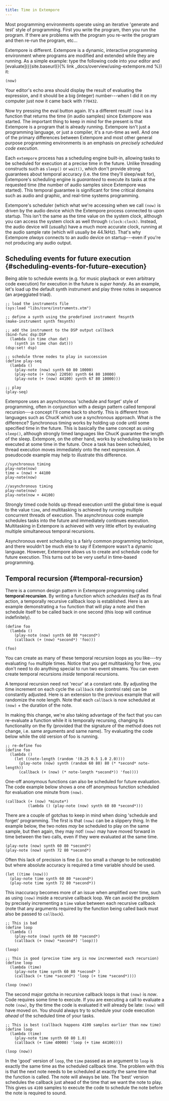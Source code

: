 ```yaml
---
title: Time in Extempore
---
```


Most programming environments operate using an iterative 'generate and test'
style of programming. First you write the program, then you run the program. If
there are problems with the program you re-write the program and then re-run the
program, etc…

Extempore is different. Extempore is a dynamic, interactive programming
environment where programs are modified and extended while they are running. As
a simple example: type the following code into your editor and
[evaluate]({{site.baseurl}}{% link _docs/overview/using-extempore.md %}) it:

~~~~ xtlang
(now)
~~~~

Your editor's echo area should display the result of evaluating the expression,
and it should be a big (integer) number---when I did it on my computer just now
it came back with `770432`.

Now try pressing the eval button again. It's a different result! `(now)` is a
function that returns the time (in audio samples) since Extempore was started.
The important thing to keep in mind for the present is that Extempore is a
program that is already running. Extempore isn't just a programming language, or
just a compiler, it's a run-time as well. And one of the primary differences
between Extempore and most other general purpose programming environments is an
emphasis on *precisely scheduled code execution*.

Each `extempore` process has a scheduling engine built-in, allowing tasks to be
scheduled for execution at a precise time in the future. Unlike threading
constructs such as `sleep()` or `wait()`, which don't provide strong guarantees
about temporal accuracy (i.e. the time they'll sleep/wait for), Extempore's
scheduling engine is *guaranteed* to execute its tasks at the requested time
(the number of audio samples since Extempore was started). This temporal
guarantee is significant for time critical domains such as audio and graphic,
and real-time systems programming.

Extempore's scheduler (which what we're accessing when we call `(now)` is driven
by the audio device which the Extempore process connected to upon startup. This
isn't the same as the time value on the system clock, although you can access
the system clock as well through `(clock:clock)`. Instead, the audio device will
(usually) have a much more accurate clock, running at the audio sample rate
(which will usually be 44.1kHz). That's why Extempore *always* connects to an
audio device on startup---even if you're not producing any audio output.

## Scheduling events for future execution {#scheduling-events-for-future-execution}

Being able to schedule events (e.g. for music playback or even arbitrary code
execution) for execution in the future is *super handy*. As an example, let's
load up the default synth instrument and play three notes in sequence (an
arpeggiated triad).

~~~~ xtlang
;; load the instruments file
(sys:load "libs/core/instruments.xtm")

;; define a synth using the predefined instrument fmsynth
(make-instrument synth fmsynth)

;; add the instrument to the DSP output callback
(bind-func dsp:DSP
  (lambda (in time chan dat)
    (synth in time chan dat)))
(dsp:set! dsp)

;; schedule three nodes to play in succession
(define play-seq
  (lambda ()
    (play-note (now) synth 60 80 10000)
    (play-note (+ (now) 22050) synth 64 80 10000)
    (play-note (+ (now) 44100) synth 67 80 10000)))

;; play
(play-seq)
~~~~

Extempore uses an asynchronous 'schedule and forget' style of programming, often
in conjunction with a design pattern called temporal recursion---a concept I'll
come back to shortly. This is different from languages such as ChucK which use a
synchronous approach. What *is* the difference? Synchronous timing works by
holding up code until some specified time in the future. This is basically the
same concept as using `sleep()`, although strongly timed languages like ChucK
guarantee the length of the sleep. Extempore, on the other hand, works by
scheduling tasks to be executed at some time in the future. Once a task has been
scheduled, thread execution moves immediately onto the next expression. A
pseudocode example may help to illustrate this difference.

~~~~ sourceCode
//synchronous timing
play-note(now)
time = (now) + 44100
play-note(now)

//asynchronous timing
play-note(now)
play-note(now + 44100)
~~~~

Strongly timed code holds up thread execution until the global time is equal to
the value `time`, and multitasking is achieved by running multiple concurrent
threads of execution. The asynchronous code example schedules tasks into the
future and immediately continues execution. Multitasking in Extempore is
achieved with very little effort by evaluating multiple simultaneous temporal
recursions.

Asynchronous event scheduling is a fairly common programming technique, and
there wouldn't be much else to say if Extempore wasn't a dynamic language.
However, Extempore allows us to create and schedule code for future execution.
This turns out to be very useful in time-based programming.

## Temporal recursion {#temporal-recursion}

There is a common design pattern in Extempore programming called **temporal
recursion**. By writing a function which *schedules itself* as its final action,
a temporally recursive callback loop is established. Here is an example
demonstrating a `foo` function that will play a note and then schedule itself to
be called back in one second (this loop will continue indefinitely).

~~~~ xtlang
(define foo
  (lambda ()
    (play-note (now) synth 60 80 *second*)
    (callback (+ (now) *second*) 'foo)))

(foo)
~~~~

You can create as many of these temporal recursion loops as you like---try
evaluating `foo` multiple times. Notice that you get multitasking for free, you
don't need to do anything special to run two event streams. You can even create
temporal recursions *inside* temporal recursions.

A temporal recursion need not 'recur' at a constant rate. By adjusting the time
increment on each cycle the `callback` rate (control rate) can be constantly
adjusted. Here is an extension to the previous example that will randomize the
note length. Note that each `callback` is now scheduled at `(now)` + the
duration of the note.

In making this change, we're also taking advantage of the fact that you can
re-evaluate a function while it is temporally recursing, changing its
functionality on the fly (provided that the signature of the method does not
change, i.e. same arguments and same name). Try evaluating the code below while
the old version of foo is running.

~~~~ xtlang
;; re-define foo
(define foo
  (lambda ()
    (let ((note-length (random '(0.25 0.5 1.0 2.0))))
      (play-note (now) synth (random 60 80) 80 (* *second* note-length))
      (callback (+ (now) (* note-length *second*)) 'foo))))
~~~~

One-off anonymous functions can also be scheduled for future evaluation. The
code example below shows a one off anonymous function scheduled for evaluation
one minute from `(now)`.

~~~~ xtlang
(callback (+ (now) *minute*)
          (lambda () (play-note (now) synth 60 80 *second*)))
~~~~

There are a couple of gotchas to keep in mind when doing 'schedule and forget'
programming. The first is that `(now)` can be a slippery thing. In the example
below, the two notes *may* be scheduled to play on the same sample, but then
again, they may not! `(now)` may have moved forward in time between the two
calls, even if they were evaluated at the same time.

~~~~ xtlang
(play-note (now) synth 60 80 *second*)
(play-note (now) synth 72 80 *second*)
~~~~

Often this lack of precision is fine (i.e. too small a change to be noticeable)
but where absolute accuracy is required a time variable should be used.

~~~~ xtlang
(let ((time (now)))
  (play-note time synth 60 80 *second*)
  (play-note time synth 72 80 *second*))
~~~~

This inaccuracy becomes more of an issue when amplified over time, such as using
`(now)` inside a recursive callback loop. We can avoid the problem by precisely
incrementing a `time` value between each recursive callback (note that any
arguments required by the function being called back must also be passed to
`callback`).

~~~~ xtlang
;; This is bad
(define loop
  (lambda ()
    (play-note (now) synth 60 80 *second*)
    (callback (+ (now) *second*) 'loop)))

(loop)

;; This is good (precise time arg is now incremented each recursion)
(define loop
  (lambda (time)
    (play-note time synth 60 80 *second* )
    (callback (+ time *second*) 'loop (+ time *second*))))

(loop (now))
~~~~

The second major gotcha in recursive callback loops is that `(now)` is *now*.
Code requires some time to execute. If you are executing a call to evaluate a
note `(now)`, by the time the code is evaluated it will already be late: `(now)`
will have moved on. You should always try to schedule your code execution
*ahead* of the scheduled time of your tasks.

~~~~ xtlang
;; This is best (callback happens 4100 samples earlier than new time)
(define loop
  (lambda (time)
    (play-note time synth 60 80 1.0)
    (callback (+ time 40000) 'loop (+ time 44100))))

(loop (now))
~~~~

In the 'good' version of `loop`, the `time` passed as an argument to `loop` is
exactly the same time as the scheduled callback time. The problem with this is
that the next note needs to be scheduled at exactly the same time that the
function is called. The note will always be late. The 'best' version schedules
the callback just ahead of the time that we want the note to play. This gives us
`4100` samples to execute the code to schedule the note before the note is
required to sound.
